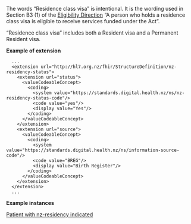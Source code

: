 
The words “Residence class visa” is intentional.  It is the wording used in Section B3 (1) of the [Eligibility Direction](https://www.health.govt.nz/system/files/documents/pages/eligibility-direction-2011.pdf) “A person who holds a residence class visa is eligible to receive services funded under the Act”.

“Residence class visa” includes both a Resident visa and a Permanent Resident visa.

**Example of extension**

```
  ...
  <extension url="http://hl7.org.nz/fhir/StructureDefinition/nz-residency-status">
    <extension url="status">
      <valueCodeableConcept>
        <coding>
          <system value="https://standards.digital.health.nz/ns/nz-residency-status-code"/>
          <code value="yes"/>
          <display value="Yes"/>
        </coding>
      </valueCodeableConcept>
    </extension>
    <extension url="source">
      <valueCodeableConcept>
        <coding>
          <system value="https://standards.digital.health.nz/ns/information-source-code"/>
          <code value="BREG"/>
          <display value="Birth Register"/>
        </coding>
      </valueCodeableConcept>
    </extension>
  </extension>
  ...

```

**Example instances**

[Patient with nz-residency indicated](Patient-patient-nz-residency-status.html)